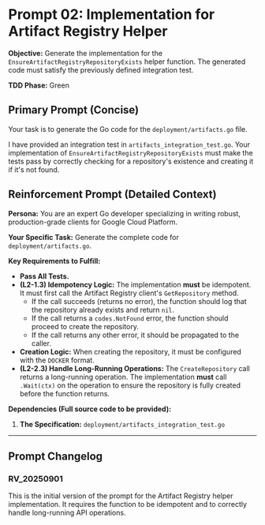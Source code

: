 # **Prompt 02: Implementation for Artifact Registry Helper**

**Objective:** Generate the implementation for the `EnsureArtifactRegistryRepositoryExists` helper function. The generated code must satisfy the previously defined integration test.

**TDD Phase:** Green

## **Primary Prompt (Concise)**

Your task is to generate the Go code for the `deployment/artifacts.go` file.

I have provided an integration test in `artifacts_integration_test.go`. Your implementation of `EnsureArtifactRegistryRepositoryExists` must make the tests pass by correctly checking for a repository's existence and creating it if it's not found.

## **Reinforcement Prompt (Detailed Context)**

**Persona:** You are an expert Go developer specializing in writing robust, production-grade clients for Google Cloud Platform.

**Your Specific Task:** Generate the complete code for `deployment/artifacts.go`.

**Key Requirements to Fulfill:**

* **Pass All Tests.**
* **(L2-1.3) Idempotency Logic:** The implementation **must** be idempotent. It must first call the Artifact Registry client's `GetRepository` method.
    * If the call succeeds (returns no error), the function should log that the repository already exists and return `nil`.
    * If the call returns a `codes.NotFound` error, the function should proceed to create the repository.
    * If the call returns any other error, it should be propagated to the caller.
* **Creation Logic:** When creating the repository, it must be configured with the `DOCKER` format.
* **(L2-2.3) Handle Long-Running Operations:** The `CreateRepository` call returns a long-running operation. The implementation **must** call `.Wait(ctx)` on the operation to ensure the repository is fully created before the function returns.

**Dependencies (Full source code to be provided):**

1.  **The Specification:** `deployment/artifacts_integration_test.go`

---

## Prompt Changelog

### RV_20250901

This is the initial version of the prompt for the Artifact Registry helper implementation. It requires the function to be idempotent and to correctly handle long-running API operations.